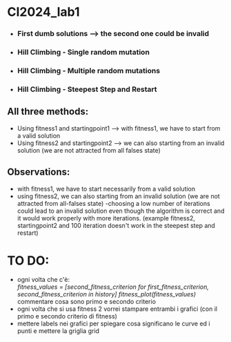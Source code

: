# CI2024_lab1

- ### First dumb solutions --> the second one could be invalid
- ### Hill Climbing - Single random mutation
- ### Hill Climbing - Multiple random mutations
- ### Hill Climbing - Steepest Step and Restart

## All three methods:
- Using fitness1 and startingpoint1 --> with fitness1, we have to start from a valid solution
- Using fitness2 and startingpoint2 --> we can also starting from an invalid solution (we are not attracted from all falses state)


## Observations:
- with fitness1, we have to start necessarily from a valid solution
- using fitness2, we can also starting from an invalid solution (we are not attracted from all-falses state)
-choosing a low number of iterations could lead to an invalid solution even though the algorithm is correct and it would work properly with more iterations. (example fitness2, startingpoint2 and 100 iteration doesn't work in the steepest step and restart)


# TO DO:
- ogni volta che c'è:   
_fitness_values = [second_fitness_criterion for first_fitness_criterion, second_fitness_criterion in history]
fitness_plot(fitness_values)_
commentare cosa sono primo e secondo criterio
- ogni volta che si usa fitness 2 vorrei stampare entrambi i grafici (con il primo e secondo criterio di fitness)
- mettere labels nei grafici per spiegare cosa significano le curve ed i punti e mettere la griglia grid
